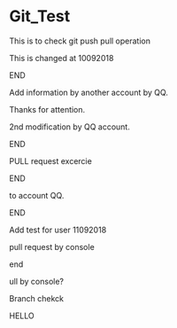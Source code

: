 # Git_Test
This is to check git push pull operation

This is changed at 10092018

END

Add information by another account by QQ.

Thanks for attention.

2nd modification by QQ account.

END



PULL request excercie


END


to account QQ.

END

Add test for user 11092018


pull request by console

end

ull by console?





Branch chekck



HELLO
